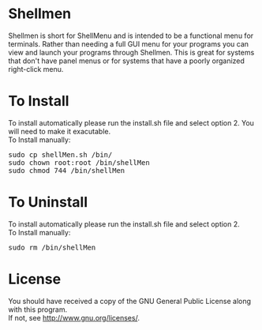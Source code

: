 # Shellmen
Shellmen is short for ShellMenu and is intended to be a functional menu for terminals. Rather than needing a full GUI menu for your programs you can view and launch your programs through Shellmen. This is great for systems that don't have panel menus or for systems that have a poorly organized right-click menu.

# To Install
To install automatically please run the install.sh file and select option 2.
You will need to make it exacutable.
<br/>
To Install manually:
<pre>
sudo cp shellMen.sh /bin/
sudo chown root:root /bin/shellMen
sudo chmod 744 /bin/shellMen
</pre>
# To Uninstall
To install automatically please run the install.sh file and select option 2.
<br/>
To Install manually:
<pre>
sudo rm /bin/shellMen
</pre>
# License
You should have received a copy of the GNU General Public License along with this program.
<br/>If not, see <http://www.gnu.org/licenses/>.
